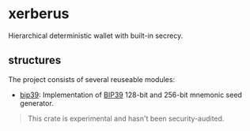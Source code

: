 # xerberus

Hierarchical deterministic wallet with built-in secrecy.


## structures

The project consists of several reuseable modules:

- [bip39](src/bip39): Implementation of [BIP39](https://github.com/bitcoin/bips/blob/master/bip-0039.mediawiki) 128-bit and 256-bit mnemonic seed generator.

> This crate is experimental and hasn't been security-audited.